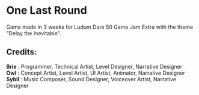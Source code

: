 # One Last Round

Game made in 3 weeks for Ludum Dare 50 Game Jam Extra with the theme "Delay the Inevitable".


## Credits:

**Brie** : Programmer, Technical Artist, Level Designer, Narrative Designer      
**Owl** : Concept Artist, Level Artist, UI Artist, Animator, Narrative Designer      
**Sybil** : Music Composer, Sound Designer, Voiceover Artist, Narrative Designer      